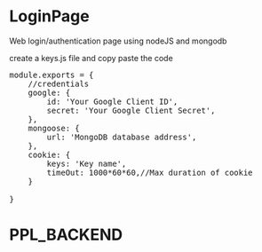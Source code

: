 # LoginPage
Web login/authentication page using nodeJS and mongodb


create a keys.js file and copy paste the code
<pre>
module.exports = {
    //credentials
    google: {
        id: 'Your Google Client ID',
        secret: 'Your Google Client Secret',
    },
    mongoose: {
        url: 'MongoDB database address',
    },
    cookie: {
        keys: 'Key name',
        timeOut: 1000*60*60,//Max duration of cookie
    }
    
}
</pre>
# PPL_BACKEND
